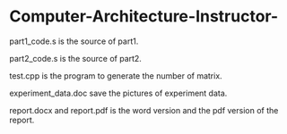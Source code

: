 # Computer-Architecture-Instructor-

part1_code.s is the source of part1.

part2_code.s is the source of part2.

test.cpp is the program to generate the number of matrix.

experiment_data.doc save the pictures of experiment data.

 report.docx and report.pdf is the word version and the pdf version of the report.

